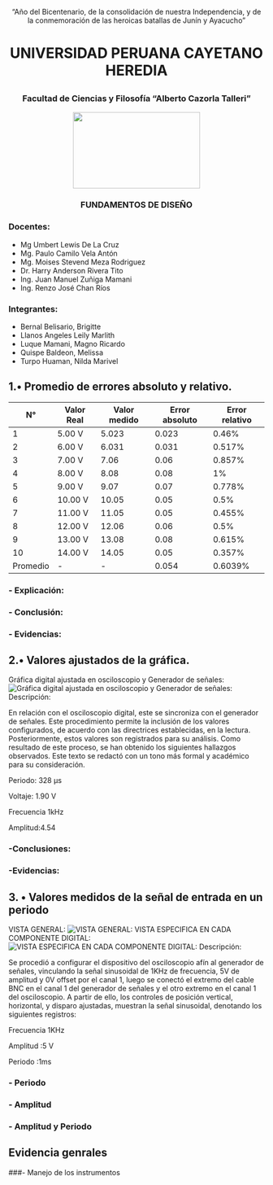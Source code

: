 <p align = "center"> “Año del Bicentenario, de la consolidación de nuestra Independencia, y de la conmemoración de las heroicas batallas de Junín y Ayacucho” </p>

# <p align = "center"> UNIVERSIDAD PERUANA CAYETANO HEREDIA </p>

### <p align = "center"> Facultad de Ciencias y Filosofía “Alberto Cazorla Talleri” </p>

<p align="center">
  <img src="https://github.com/Fx2048/Team_4_FdD/blob/main/Im%C3%A1genes/Logo_upch.jpeg" width="250" height="150" style="margin: auto;">
</p>


### <p align = "center"> FUNDAMENTOS DE DISEÑO </p>


### Docentes:

  - Mg Umbert Lewis De La Cruz  
  - Mg. Paulo Camilo Vela Antón 
  - Mg. Moises Stevend Meza Rodriguez 
  - Dr. Harry Anderson Rivera Tito 
  - Ing. Juan Manuel Zuñiga Mamani  
  - Ing. Renzo José Chan Ríos


### Integrantes:                                                                                  

  - Bernal Belisario, Brigitte
  - Llanos Angeles Leily Marlith
  - Luque Mamani, Magno Ricardo
  - Quispe Baldeon, Melissa
  - Turpo Huaman, Nilda Marivel





## 1.• Promedio de errores absoluto y relativo.  
| N° | Valor Real | Valor medido | Error absoluto | Error relativo |
|---|---|---|---|---|
| 1 | 5.00 V | 5.023 | 0.023 | 0.46% |
| 2 | 6.00 V | 6.031 | 0.031 | 0.517% |
| 3 | 7.00 V | 7.06 | 0.06 | 0.857% |
| 4 | 8.00 V | 8.08 | 0.08 | 1% |
| 5 | 9.00 V | 9.07 | 0.07 | 0.778% |
| 6 | 10.00 V | 10.05 | 0.05 | 0.5% |
| 7 | 11.00 V | 11.05 | 0.05 | 0.455% |
| 8 | 12.00 V | 12.06 | 0.06 | 0.5% |
| 9 | 13.00 V | 13.08 | 0.08 | 0.615% |
| 10 | 14.00 V | 14.05 | 0.05 | 0.357% |
| Promedio | - | - | 0.054 | 0.6039% |


   ### - Explicación:
   ### - Conclusión:
   ### - Evidencias:

## 2.•  Valores ajustados de la gráfica.  

Gráfica digital ajustada en osciloscopio y Generador de señales: 
![Gráfica digital ajustada en osciloscopio y Generador de señales:]()
Descripción:  

En relación con el osciloscopio digital, este se sincroniza con el generador de señales. Este procedimiento permite la inclusión de los valores configurados, de acuerdo con las directrices establecidas, en la lectura. Posteriormente, estos valores son registrados para su análisis. Como resultado de este proceso, se han obtenido los siguientes hallazgos observados. Este texto se redactó con un tono más formal y académico para su consideración. 

 

Periodo:  328 μs 

Voltaje: 1.90 V 

Frecuencia 1kHz 

Amplitud:4.54 

  ### -Conclusiones:
  ### -Evidencias:
  

## 3. •  Valores medidos de la señal de entrada en un periodo 

VISTA GENERAL: 
![VISTA GENERAL: ]()
VISTA ESPECIFICA EN CADA COMPONENTE DIGITAL: 
![VISTA ESPECIFICA EN CADA COMPONENTE DIGITAL: ]()
Descripción: 

Se procedió a configurar el dispositivo del osciloscopio afín al generador de señales, vinculando la señal sinusoidal de 1KHz de frecuencia, 5V de amplitud y 0V offset por el canal 1, luego se conectó el extremo del cable BNC en el canal 1 del generador de señales y el otro extremo en el canal 1 del osciloscopio. A partir de ello, los controles de posición vertical, horizontal, y disparo ajustadas, muestran la señal sinusoidal, denotando los siguientes registros: 

Frecuencia 1KHz 

Amplitud :5 V 

Periodo :1ms 

### - Periodo
### - Amplitud
### - Amplitud y Periodo

## Evidencia genrales
  ###- Manejo de los instrumentos
